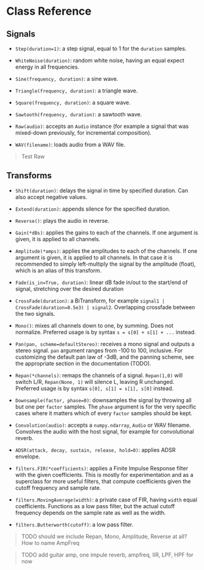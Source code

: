 # Class Reference

## Signals

* `Step(duration=1)`: a step signal, equal to 1 for the `duration` samples.

* `WhiteNoise(duration)`: random white noise, having an equal expect energy in all frequencies.

* `Sine(frequency, duration)`: a sine wave.

* `Triangle(frequency, duration)`: a triangle wave.

* `Square(frequency, duration)`: a square wave.

* `Sawtooth(frequency, duration)`: a sawtooth wave.

* `Raw(audio)`: accepts an `Audio` instance
(for example a signal that was mixed-down previously, for incremental composition).

* `WAV(filename)`: loads audio from a WAV file.

> Test Raw

## Transforms

* `Shift(duration)`: delays the signal in time by specified duration. Can also accept negative values.

* `Extend(duration)`: appends silence for the specified duration.

* `Reverse()`: plays the audio in reverse.

* `Gain(*dBs)`: applies the gains to each of the channels.
If one argument is given, it is applied to all channels.

* `Amplitude(*amps)`: applies the amplitudes to each of the channels.
If one argument is given, it is applied to all channels.
In that case it is recommended to simply left-multiply the signal by the amplitude (float),
which is an alias of this transform.

* `Fade(is_in=True, duration)`: linear dB fade in/out to the start/end of signal,
stretching over the desired duration

* `CrossFade(duration)`: a BiTransform, for example `signal1 | CrossFade(duration=0.5e3) | signal2`.
Overlapping crossfade between the two signals.

* `Mono()`: mixes all channels down to one, by summing. Does not normalize.
Preferred usage is by syntax `s = s[0] + s[1] + ...` instead.

* `Pan(pan, scheme=defaultStereo)`: receives a mono signal and outputs a stereo signal.
`pan` argument ranges from -100 to 100, inclusive.
For customizing the default pan law of -3dB, and the panning scheme,
see the appropriate section in the documentation (TODO).

* `Repan(*channels)`: remaps the channels of a signal.
`Repan(1,0)` will switch L/R, `Repan(None, 1)` will silence L, leaving R unchanged.
Preferred usage is by syntax `s[0], s[1] = s[1], s[0]` instead.

* `Downsample(factor, phase=0)`: downsamples the signal by throwing all but one per `factor` samples.
The `phase` argument is for the very specific cases
where it matters which of every `factor` samples should be kept.

* `Convolution(audio)`: accepts a `numpy.ndarray`, `Audio` or WAV filename.
Convolves the audio with the host signal, for example for convolutional reverb.

* `ADSR(attack, decay, sustain, release, hold=0)`: applies ADSR envelope.

* `filters.FIR(*coefficients)`: applies a Finite Impulse Response filter with the given coefficients.
This is mostly for experimentation and as a superclass for more useful filters,
that compute coefficients given the cutoff frequency and sample rate.

* `filters.MovingAverage(width)`: a private case of FIR, having `width` equal coefficients.
Functions as a low pass filter, but the actual cutoff frequency depends on
the sample rate as well as the width.

* `filters.Butterworth(cutoff)`: a low pass filter.

> TODO should we include Repan, Mono, Amplitude, Reverse at all?
> How to name AmpFreq

> TODO add guitar amp, one impule reverb, ampfreq, IIR, LPF, HPF for now

















